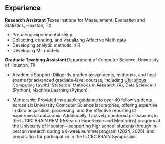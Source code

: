 
## Experience

**Research Assistant** Texas Institute for Measurement, Evaluation and Statistics, Houston, TX

- Preparing experimental setup
- Collecting, curating, and visualizing Affective Math data 
- Developing analytic methods in R
- Developing ML models

**Graduate Teaching Assistant** Department of Computer Science, University of Houston, TX

-  Academic Support: Diligently graded assignments, midterms, and final exams for advanced graduate-level courses, including [Ubiquitous Computing (Swift)](https://cpl.uh.edu/index.php/courses/28-ubiquitous-computing/251-fall-2020), [Statistical Methods in Research (R)](https://cpl.uh.edu/index.php/courses/29-statistical-methods-in-research/253-spring-2023), Data Science II (Python), Machine Learning (Python)

- Mentorship: Provided invaluable guidance to over 40 fellow students across six University Computer Science laboratories, offering expertise in data acquisition, processing, and the effective reporting of experimental outcomes. Additionally, I actively mentored participants in the IUCRC BRAIN REM (Research Experience and Mentoring) program at the University of Houston—supporting high school students through in-person research during a 6-week summer program (2024, 2025), and preparation for participation in the IUCRC BRAIN Symposium.
